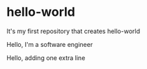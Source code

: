 # hello-world
It's my first repository that creates hello-world

Hello, I'm a software engineer

Hello, adding one extra line
